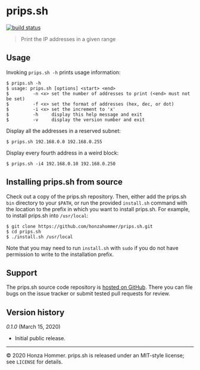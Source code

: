 # prips.sh

[![build status](https://img.shields.io/travis/honzahommer/prips.sh/master.svg)](http://travis-ci.org/honzahommer/prips.sh)

> Print the IP addresses in a given range

## Usage

Invoking `prips.sh -h` prints usage information:

    $ prips.sh -h
    $ usage: prips.sh [options] <start> <end>
    $         -n <x> set the number of addresses to print (<end> must not be set)
    $         -f <x> set the format of addresses (hex, dec, or dot)
    $         -i <x> set the increment to 'x'
    $         -h     display this help message and exit
    $         -v     display the version number and exit

Display all the addresses in a reserved subnet:

    $ prips.sh 192.168.0.0 192.168.0.255

Display every fourth address in a weird block:

    $ prips.sh -i4 192.168.0.10 192.168.0.250

## Installing prips.sh from source

Check out a copy of the prips.sh repository. Then, either add the prips.sh
`bin` directory to your `$PATH`, or run the provided `install.sh` command 
with the location to the prefix in which you want to install prips.sh.
For example, to install prips.sh into `/usr/local`:

    $ git clone https://github.com/honzahommer/prips.sh.git
    $ cd prips.sh
    $ ./install.sh /usr/local

Note that you may need to run `install.sh` with `sudo` if you do not
have permission to write to the installation prefix.

## Support

The prips.sh source code repository is [hosted on
GitHub](https://github.com/honzahommer/prips.sh). There you can file bugs
on the issue tracker or submit tested pull requests for review.

## Version history

*0.1.0* (March 15, 2020)

* Initial public release.

---

© 2020 Honza Hommer. prips.sh is released under an MIT-style license;
see `LICENSE` for details.
